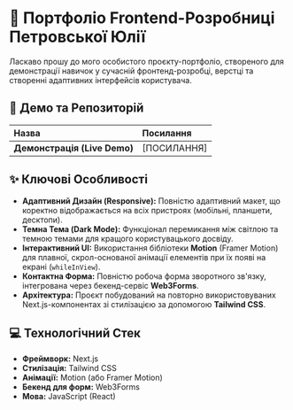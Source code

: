 # 🌟 Портфоліо Frontend-Розробниці Петровської Юлії

Ласкаво прошу до мого особистого проєкту-портфоліо, створеного для демонстрації навичок у сучасній фронтенд-розробці, верстці та створенні адаптивних інтерфейсів користувача.

## 🚀 Демо та Репозиторій

| Назва | Посилання |
| :--- | :--- |
| **Демонстрація (Live Demo)** | [ПОСИЛАННЯ] |

## ✨ Ключові Особливості

* **Адаптивний Дизайн (Responsive):** Повністю адаптивний макет, що коректно відображається на всіх пристроях (мобільні, планшети, десктопи).
* **Темна Тема (Dark Mode):** Функціонал перемикання між світлою та темною темами для кращого користувацького досвіду.
* **Інтерактивний UI:** Використання бібліотеки **Motion** (Framer Motion) для плавної, скрол-основаної анімації елементів при їх появі на екрані (`whileInView`).
* **Контактна Форма:** Повністю робоча форма зворотного зв'язку, інтегрована через бекенд-сервіс **Web3Forms**.
* **Архітектура:** Проєкт побудований на повторно використовуваних Next.js-компонентах зі стилізацією за допомогою **Tailwind CSS**.

## 💻 Технологічний Стек

* **Фреймворк:** Next.js
* **Стилізація:** Tailwind CSS
* **Анімації:** Motion (або Framer Motion)
* **Бекенд для форм:** Web3Forms
* **Мова:** JavaScript (React)
